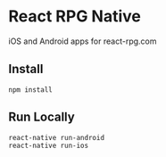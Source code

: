 # React RPG Native
iOS and Android apps for react-rpg.com

## Install
```
npm install
```

## Run Locally
```
react-native run-android
react-native run-ios
```
